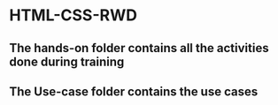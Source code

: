 # HTML-CSS-RWD
## The hands-on folder contains all the activities done during training
## The Use-case folder contains the use cases
